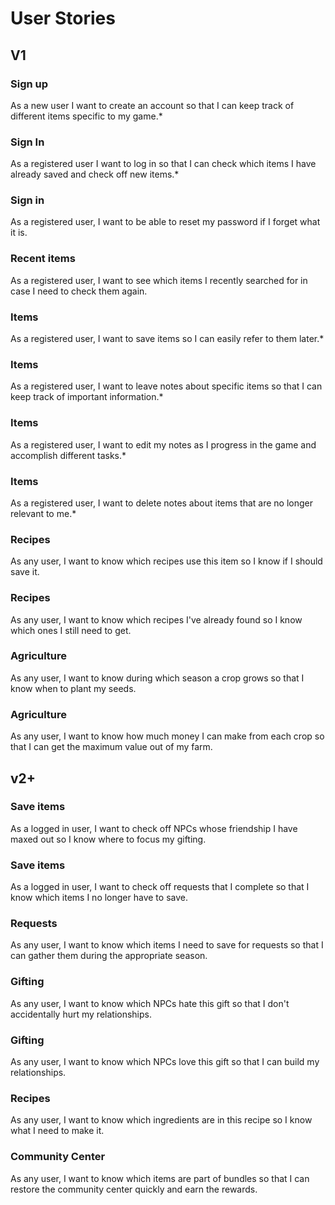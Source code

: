 # User Stories

## V1

### Sign up

As a new user I want to create an account so that I can keep track of different items specific to my game.*

### Sign In

As a registered user I want to log in so that I can check which items I have already saved and check off new items.*

### Sign in
As a registered user, I want to be able to reset my password if I forget what it is.

### Recent items
As a registered user, I want to see which items I recently searched for in case I need to check them again.

### Items
As a registered user, I want to save items so I can easily refer to them later.*

### Items
As a registered user, I want to leave notes about specific items so that I can keep track of important information.*

### Items
As a registered user, I want to edit my notes as I progress in the game and accomplish different tasks.*

### Items
As a registered user, I want to delete notes about items that are no longer relevant to me.*

### Recipes
As any user, I want to know which recipes use this item so I know if I should save it.

### Recipes
As any user, I want to know which recipes I've already found so I know which ones I still need to get.

### Agriculture
As any user, I want to know during which season a crop grows so that I know when to plant my seeds.

### Agriculture
As any user, I want to know how much money I can make from each crop so that I can get the maximum value out of my farm.


## v2+

### Save items
As a logged in user, I want to check off NPCs whose friendship I have maxed out so I know where to focus my gifting.

### Save items
As a logged in user, I want to check off requests that I complete so that I know which items I no longer have to save.

### Requests
As any user, I want to know which items I need to save for requests so that I can gather them during the appropriate season.

### Gifting
As any user, I want to know which NPCs hate this gift so that I don't accidentally hurt my relationships.

### Gifting
As any user, I want to know which NPCs love this gift so that I can build my relationships.

### Recipes
As any user, I want to know which ingredients are in this recipe so I know what I need to make it.

### Community Center
As any user, I want to know which items are part of bundles so that I can restore the community center quickly and earn the rewards.